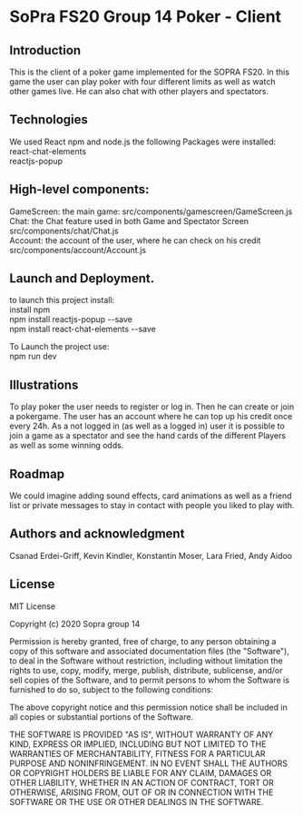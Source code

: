 # SoPra FS20 Group 14 Poker - Client

## Introduction

This is the client of a poker game implemented for the SOPRA FS20.
In this game the user can play poker with four different limits as well as watch other games live. He can also chat with other players and spectators. 

## Technologies

We used React npm and node.js
the following Packages were installed: <br/>
react-chat-elements <br/>
reactjs-popup

## High-level components: 

GameScreen: the main game: src/components/gamescreen/GameScreen.js  <br/>
Chat: the Chat feature used in both Game and Spectator Screen  src/components/chat/Chat.js  <br/>
Account: the account of the user, where he can check on his credit src/components/account/Account.js


## Launch and Deployment.
to launch this project install: <br/>
install npm <br/>
npm install reactjs-popup --save<br/>
npm install react-chat-elements --save<br/>

To Launch the project use: <br/>
npm run dev <br/>

## Illustrations
To play poker the user needs to register or log in. Then he can create or join a pokergame. The user has an account where he can top up his credit once every 24h. As a not logged in (as well as a logged in) user it is possible to join a game as a spectator and see the hand cards of the different Players as well as some winning odds. 


## Roadmap
We could imagine adding sound effects, card animations as well as a
friend list or private messages to stay in contact with people you liked to play with. 

## Authors and acknowledgment
Csanad Erdei-Griff, Kevin Kindler, Konstantin Moser, Lara Fried, Andy Aidoo

## License
MIT License

Copyright (c) 2020 Sopra group 14

Permission is hereby granted, free of charge, to any person obtaining a copy
of this software and associated documentation files (the "Software"), to deal
in the Software without restriction, including without limitation the rights
to use, copy, modify, merge, publish, distribute, sublicense, and/or sell
copies of the Software, and to permit persons to whom the Software is
furnished to do so, subject to the following conditions:

The above copyright notice and this permission notice shall be included in all
copies or substantial portions of the Software.

THE SOFTWARE IS PROVIDED "AS IS", WITHOUT WARRANTY OF ANY KIND, EXPRESS OR
IMPLIED, INCLUDING BUT NOT LIMITED TO THE WARRANTIES OF MERCHANTABILITY,
FITNESS FOR A PARTICULAR PURPOSE AND NONINFRINGEMENT. IN NO EVENT SHALL THE
AUTHORS OR COPYRIGHT HOLDERS BE LIABLE FOR ANY CLAIM, DAMAGES OR OTHER
LIABILITY, WHETHER IN AN ACTION OF CONTRACT, TORT OR OTHERWISE, ARISING FROM,
OUT OF OR IN CONNECTION WITH THE SOFTWARE OR THE USE OR OTHER DEALINGS IN THE
SOFTWARE.

